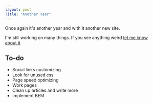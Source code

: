 ```yaml
---
layout: post
Title: "Another Year"
---
```


Once again it's another year and with it another new site.

I'm still working on many things. If you see anything weird <a href="mailto:brianmaierjr@gmail.com">let me know about it</a>.

## To-do

- Social links customizing
- Look for unused css
- Page speed optimizing
- Work pages
- Clean up articles and write more
- Implement BEM
